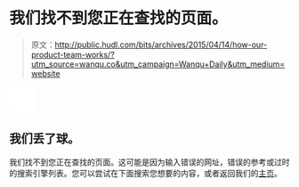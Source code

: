 # 我们找不到您正在查找的页面。

> 原文：<http://public.hudl.com/bits/archives/2015/04/14/how-our-product-team-works/?utm_source=wanqu.co&utm_campaign=Wanqu+Daily&utm_medium=website>

![Maintenance Icon](img/1c59e58d32512f1adc3d0b7c2ae9ff2d.png)

## 我们丢了球。

我们找不到您正在查找的页面。这可能是因为输入错误的网址，错误的参考或过时的搜索引擎列表。您可以尝试在下面搜索您想要的内容，或者返回我们的[主页](/)。
